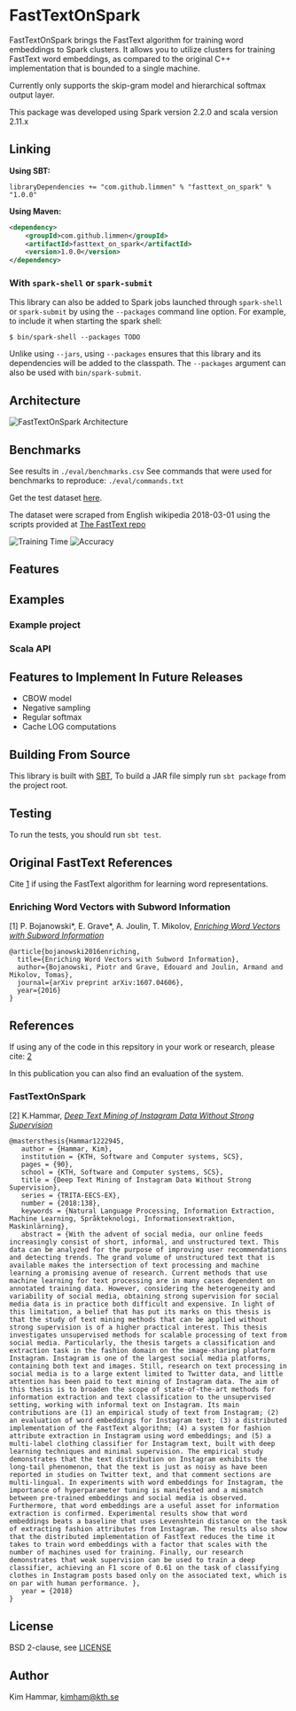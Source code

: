 # FastTextOnSpark

FastTextOnSpark brings the FastText algorithm for training word embeddings to Spark clusters. It allows you to utilize clusters for training FastText word embeddings, as compared to the original C++ implementation that is bounded to a single machine.

Currently only supports the skip-gram model and hierarchical softmax output layer.

This package was developed using Spark version 2.2.0 and scala version 2.11.x

## Linking

**Using SBT:**

```
libraryDependencies += "com.github.limmen" % "fasttext_on_spark" % "1.0.0"
```

**Using Maven:**

```xml
<dependency>
    <groupId>com.github.limmen</groupId>
    <artifactId>fasttext_on_spark</artifactId>
    <version>1.0.0</version>
</dependency>
```

### With `spark-shell` or `spark-submit`

This library can also be added to Spark jobs launched through `spark-shell` or `spark-submit` by using the `--packages` command line option.
For example, to include it when starting the spark shell:

```
$ bin/spark-shell --packages TODO
```

Unlike using `--jars`, using `--packages` ensures that this library and its dependencies will be added to the classpath. The `--packages` argument can also be used with `bin/spark-submit`.

## Architecture

![FastTextOnSpark Architecture](./images/architecture.png "FastTextOnSpark Architecture")

## Benchmarks

See results in `./eval/benchmarks.csv`
See commands that were used for benchmarks to reproduce: `./eval/commands.txt`

Get the test dataset [here](https://www.dropbox.com/s/97f1y6ew2mvwhiv/clean_wiki.txt.tar.gz?dl=0).

The dataset were scraped from English wikipedia 2018-03-01 using the scripts provided at
[The FastText repo](https://github.com/facebookresearch/fastText)

![Training Time](./images/cluster_trainingtime.png "Training time")
![Accuracy](./images/cluster_accuracy.png "Accuracy")

## Features

## Examples

### Example project

### Scala API

## Features to Implement In Future Releases

- CBOW model
- Negative sampling
- Regular softmax
- Cache LOG computations

## Building From Source
This library is built with [SBT](http://www.scala-sbt.org/1.0/docs/Command-Line-Reference.html),
To build a JAR file simply run `sbt package` from the project root.

## Testing
To run the tests, you should run `sbt test`.

## Original FastText References

Cite [1](#enriching-word-vectors-with-subword-information) if using the FastText algorithm for learning word representations.

### Enriching Word Vectors with Subword Information

[1] P. Bojanowski\*, E. Grave\*, A. Joulin, T. Mikolov, [*Enriching Word Vectors with Subword Information*](https://arxiv.org/abs/1607.04606)

```
@article{bojanowski2016enriching,
  title={Enriching Word Vectors with Subword Information},
  author={Bojanowski, Piotr and Grave, Edouard and Joulin, Armand and Mikolov, Tomas},
  journal={arXiv preprint arXiv:1607.04606},
  year={2016}
}
```
## References

If using any of the code in this repsitory in your work or research, please cite: [2](TODO)

In this publication you can also find an evaluation of the system.

### FastTextOnSpark

[2] K.Hammar, [*Deep Text Mining of Instagram Data Without Strong Supervision*](http://kth.diva-portal.org/smash/get/diva2:1222945/FULLTEXT01.pdf)

```
@mastersthesis{Hammar1222945,
   author = {Hammar, Kim},
   institution = {KTH, Software and Computer systems, SCS},
   pages = {90},
   school = {KTH, Software and Computer systems, SCS},
   title = {Deep Text Mining of Instagram Data Without Strong Supervision},
   series = {TRITA-EECS-EX},
   number = {2018:138},
   keywords = {Natural Language Processing, Information Extraction, Machine Learning, Språkteknologi, Informationsextraktion, Maskinlärning},
   abstract = {With the advent of social media, our online feeds increasingly consist of short, informal, and unstructured text. This data can be analyzed for the purpose of improving user recommendations and detecting trends. The grand volume of unstructured text that is available makes the intersection of text processing and machine learning a promising avenue of research. Current methods that use machine learning for text processing are in many cases dependent on annotated training data. However, considering the heterogeneity and variability of social media, obtaining strong supervision for social media data is in practice both difficult and expensive. In light of this limitation, a belief that has put its marks on this thesis is that the study of text mining methods that can be applied without strong supervision is of a higher practical interest. This thesis investigates unsupervised methods for scalable processing of text from social media. Particularly, the thesis targets a classification and extraction task in the fashion domain on the image-sharing platform Instagram. Instagram is one of the largest social media platforms, containing both text and images. Still, research on text processing in social media is to a large extent limited to Twitter data, and little attention has been paid to text mining of Instagram data. The aim of this thesis is to broaden the scope of state-of-the-art methods for information extraction and text classification to the unsupervised setting, working with informal text on Instagram. Its main contributions are (1) an empirical study of text from Instagram; (2) an evaluation of word embeddings for Instagram text; (3) a distributed implementation of the FastText algorithm; (4) a system for fashion attribute extraction in Instagram using word embeddings; and (5) a multi-label clothing classifier for Instagram text, built with deep learning techniques and minimal supervision. The empirical study demonstrates that the text distribution on Instagram exhibits the long-tail phenomenon, that the text is just as noisy as have been reported in studies on Twitter text, and that comment sections are multi-lingual. In experiments with word embeddings for Instagram, the importance of hyperparameter tuning is manifested and a mismatch between pre-trained embeddings and social media is observed. Furthermore, that word embeddings are a useful asset for information extraction is confirmed. Experimental results show that word embeddings beats a baseline that uses Levenshtein distance on the task of extracting fashion attributes from Instagram. The results also show that the distributed implementation of FastText reduces the time it takes to train word embeddings with a factor that scales with the number of machines used for training. Finally, our research demonstrates that weak supervision can be used to train a deep classifier, achieving an F1 score of 0.61 on the task of classifying clothes in Instagram posts based only on the associated text, which is on par with human performance. },
   year = {2018}
}
```

## License

BSD 2-clause, see [LICENSE](./LICENSE)

## Author

Kim Hammar, [kimham@kth.se](mailto:kimham@kth.se)
